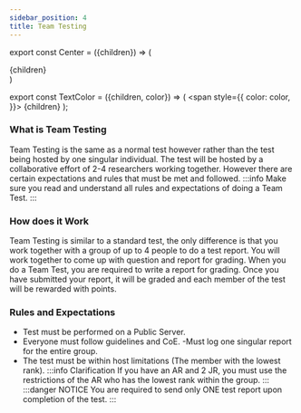 ```yaml
---
sidebar_position: 4
title: Team Testing
---
```

export const Center = ({children}) => (
   <div
      style={{
         "textAlign": "center"
      }}>
      {children}
   </div>
)

export const TextColor = ({children, color}) => (
<span
style={{
      color: color,
    }}>
{children}
</span>
);

### What is Team Testing
Team Testing is the same as a normal test however rather than the test being hosted by one singular individual. The test will be hosted by a collaborative effort of 2-4 researchers working together. However there are certain expectations and rules that must be met and followed.
:::info
Make sure you read and understand all rules and expectations of doing a Team Test.
:::

### How does it Work
Team Testing is similar to a standard test, the only difference is that you work together with a group of up to 4 people to do a test report. You will work together to come up with question and report for grading. When you do a Team Test, you are required to write a report for grading. Once you have submitted your report, it will be graded and each member of the test will be rewarded with points.

### Rules and Expectations
- Test must be performed on a Public Server.
- Everyone must follow guidelines and CoE.
-Must log one singular report for the entire group.
- The test must be within host limitations (The member with the lowest rank). 
:::info Clarification
If you have an AR and 2 JR, you must use the restrictions of the AR who has the lowest rank within the group.
:::
:::danger NOTICE
You are required to send only ONE test report upon completion of the test.
:::

